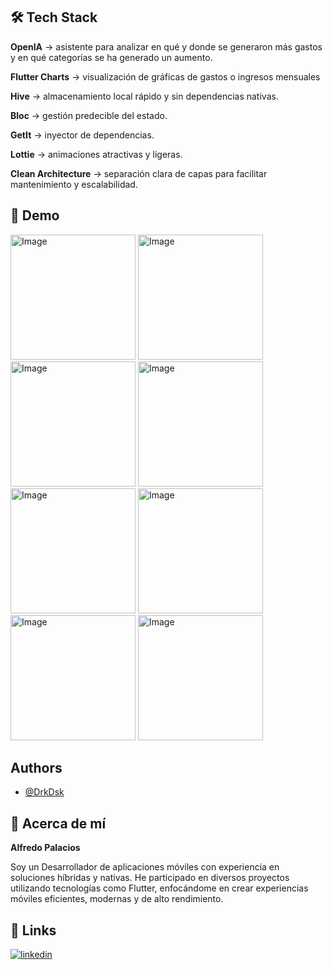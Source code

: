 ## 🛠 Tech Stack

**OpenIA** -> asistente para analizar en qué y donde se generaron más gastos y en qué categorías se ha generado un aumento. 

**Flutter Charts** -> visualización de gráficas de gastos o ingresos mensuales 

**Hive** → almacenamiento local rápido y sin dependencias nativas.

**Bloc** → gestión predecible del estado.

**GetIt** → inyector de dependencias.

**Lottie** → animaciones atractivas y ligeras.

**Clean Architecture** → separación clara de capas para facilitar mantenimiento y escalabilidad.


## 📸 Demo

<img width="200" alt="Image" src="https://github.com/user-attachments/assets/562951c7-0514-4733-a663-356b46b192fc" />


<img width="200" alt="Image" src="https://github.com/user-attachments/assets/29cee3e5-d31b-438d-9c2e-e6367e23c1b6" />


<img width="200" alt="Image" src="https://github.com/user-attachments/assets/e3e8c9e5-21fa-4cd5-8334-863e370ff21c" />


<img width="200" alt="Image" src="https://github.com/user-attachments/assets/0aa5ce3e-71e3-49ce-8f6e-fa16386d10d0" />


<img width="200" alt="Image" src="https://github.com/user-attachments/assets/7e01e9bf-c940-47c4-8301-e360d4ec8b91" />


<img width="200" alt="Image" src="https://github.com/user-attachments/assets/b55d2585-6013-4400-9490-f7398def39c7" />


<img width="200" alt="Image" src="https://github.com/user-attachments/assets/201707aa-e30c-4bad-9efe-f9be1c603f55" />


<img width="200" alt="Image" src="https://github.com/user-attachments/assets/d60c28fe-d6a4-4776-9bdf-2604e94c0dc2"/>


## Authors

- [@DrkDsk](https://www.github.com/drkdsk)


## 🚀 Acerca de mí

**Alfredo Palacios**

Soy un Desarrollador de aplicaciones móviles con experiencia en soluciones híbridas y nativas. He participado en diversos proyectos utilizando tecnologías como Flutter, enfocándome en crear experiencias móviles eficientes, modernas y de alto rendimiento.


## 🔗 Links

[![linkedin](https://img.shields.io/badge/linkedin-0A66C2?style=for-the-badge&logo=linkedin&logoColor=white)](https://www.linkedin.com/in/josealfredopalacios98/)

